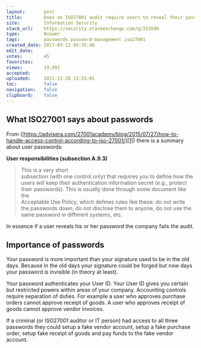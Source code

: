 ```yaml
---
layout:       post
title:        Does an ISO27001 audit require users to reveal their passwords?
site:         Information Security
stack_url:    https://security.stackexchange.com/q/153596
type:         Answer
tags:         passwords password-management iso27001
created_date: 2017-03-12 05:35:48
edit_date:    
votes:        45
favorites:    
views:        19,992
accepted:     
uploaded:     2021-12-28 13:55:01
toc:          false
navigation:   false
clipboard:    false
---
```


## What ISO27001 says about passwords

From ([https://advisera.com/27001academy/blog/2015/07/27/how-to-handle-access-control-according-to-iso-27001/][1]) there is a summary about user passwords:

**User responsibilities (subsection A.9.3)**

> This is a very short  
> subsection (with one control only) that requires you to define how the  
> users will keep their authentication information secret (e.g., protect  
> their passwords). This is usually done through some document like the  
> Acceptable Use Policy, which defines rules like these: do not write  
> the passwords down, do not disclose them to anyone, do not use the  
> same password in different systems, etc.  

In essence if a user reveals his or her password the company fails the audit.

## Importance of passwords

Your password is more important than your signature used to be in the old days. Because in the old days your signature could be forged but now days your password is invisible (in theory at least).

Your password authenticates your User ID. Your User ID gives you certain but restricted powers within areas of your company. Accounting controls require separation of duties. For example a user who approves purchase orders cannot approve receipt of goods. A user who approves receipt of goods cannot approve vendor invoices.

If a criminal (or ISO27001 auditor or IT person) had access to all three passwords they could setup a fake vendor account, setup a fake purchase order, setup fake receipt of goods and pay funds to the fake vendor account.


  [1]: https://advisera.com/27001academy/blog/2015/07/27/how-to-handle-access-control-according-to-iso-27001/
